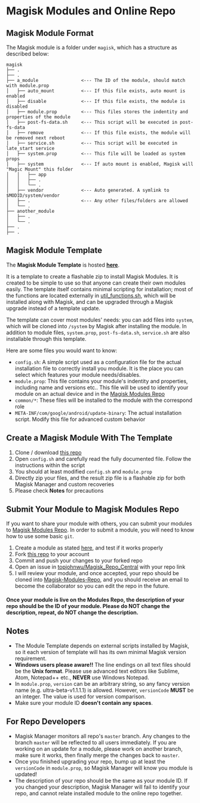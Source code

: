# Magisk Modules and Online Repo
## Magisk Module Format
The Magisk module is a folder under `magisk`, which has a structure as described below:

```
magisk
├── .
├── .
├── a_module                <--- The ID of the module, should match with module.prop
│   ├── auto_mount          <--- If this file exists, auto mount is enabled
│   ├── disable             <--- If this file exists, the module is disabled
│   ├── module.prop         <--- This files stores the indentity and properties of the module
│   ├── post-fs-data.sh     <--- This script will be executed in post-fs-data
│   ├── remove              <--- If this file exists, the module will be removed next reboot
│   ├── service.sh          <--- This script will be executed in late_start service
│   ├── system.prop         <--- This file will be loaded as system props
│   ├── system              <--- If auto mount is enabled, Magisk will "Magic Mount" this folder
│   │   ├── app
│   │   ├── .
│   │   └── .
│   ├── vendor              <--- Auto generated. A symlink to $MODID/system/vendor
│   ├── .                   <--- Any other files/folders are allowed
│   └── .		
├── another_module
│   ├── .
│   └── .
├── .
├── .
```

## Magisk Module Template
The **Magisk Module Template** is hosted **[here](https://github.com/topjohnwu/magisk-module-template)**.

It is a template to create a flashable zip to install Magisk Modules. It is created to be simple to use so that anyone can create their own modules easily. The template itself contains minimal scripting for installation; most of the functions are located externally in [util_functions.sh](https://github.com/topjohnwu/Magisk/blob/master/scripts/util_functions.sh), which will be installed along with Magisk, and can be upgraded through a Magisk upgrade instead of a template update.

The template can cover most modules' needs: you can add files into `system`, which will be cloned into `/system` by Magisk after installing the module. In addition to module files, `system.prop`, `post-fs-data.sh`, `service.sh` are also installable through this template.

Here are some files you would want to know:

- `config.sh`: A simple script used as a configuration file for the actual installation file to correctly install you module. It is the place you can select which features your module needs/disables.
- `module.prop`: This file contains your module's indentity and properties, including name and versions etc.. This file will be used to identify your module on an actual device and in the [Magisk Modules Repo](https://github.com/Magisk-Modules-Repo)
- `common/*`: These files will be installed to the module with the correspond role
- `META-INF/com/google/android/update-binary`: The actual installation script. Modify this file for advanced custom behavior

## Create a Magisk Module With The Template
1. Clone / download [this repo](https://github.com/topjohnwu/magisk-module-template)
1. Open `config.sh` and carefully read the fully documented file. Follow the instructions within the script
1. You should at least modified `config.sh` and `module.prop`
1. Directly zip your files, and the result zip file is a flashable zip for both Magisk Manager and custom recoveries
1. Please check **Notes** for precautions

## Submit Your Module to Magisk Modules Repo
If you want to share your module with others, you can submit your modules to [Magisk Modules Repo](https://github.com/Magisk-Modules-Repo). In order to submit a module, you will need to know how to use some basic `git`.

1. Create a module as stated [here](module.md), and test if it works properly
1. Fork [this repo](https://github.com/topjohnwu/magisk-module-template) to your account
1. Commit and push your changes to your forked repo
1. Open an issue in [topjohnwu/Magisk_Repo_Central](https://github.com/topjohnwu/Magisk_Repo_Central/issues/new) with your repo link
1. I will review your module, and once accepted, your repo should be cloned into [Magisk-Modules-Repo](https://github.com/Magisk-Modules-Repo), and you should receive an email to become the collaborator so you can edit the repo in the future.

#### Once your module is live on the Modules Repo, the description of your repo should be the ID of your module. Please do NOT change the description, repeat, do NOT change the description.

## Notes
- The Module Template depends on external scripts installed by Magisk, so it each version of template will has its own minimal Magisk version requirement.
- **Windows users please aware!!** The line endings on all text files should be the **Unix format**. Please use advanced text editors like Sublime, Atom, Notepad++ etc., **NEVER** use Windows Notepad.
- In `module.prop`, `version` can be an arbitrary string, so any fancy version name (e.g. ultra-beta-v1.1.1.1) is allowed. However, `versionCode` **MUST** be an integer. The value is used for version comparison.
- Make sure your module ID **doesn't contain any spaces**.

## For Repo Developers

- Magisk Manager monitors all repo's `master` branch. Any changes to the branch `master` will be reflected to all users immediately. If you are working on an update for a module, please work on another branch, make sure it works, then finally merge the changes back to `master`.
- Once you finished upgrading your repo, bump up at least the `versionCode` in `module.prop`, so Magisk Manager will know you module is updated!
- The description of your repo should be the same as your module ID. If you changed your description, Magisk Manager will fail to identify your repo, and cannot relate installed module to the online repo together.
